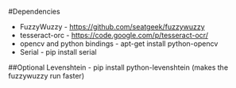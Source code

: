 #Dependencies

* FuzzyWuzzy - https://github.com/seatgeek/fuzzywuzzy
* tesseract-orc - https://code.google.com/p/tesseract-ocr/
* opencv and python bindings - apt-get install python-opencv
* Serial - pip install serial

##Optional
Levenshtein - pip install python-levenshtein (makes the fuzzywuzzy run faster)
